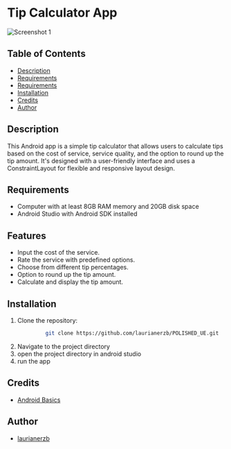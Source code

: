 # Tip Calculator App
![Screenshot 1](assets/image/1.png)

## Table of Contents

- [Description](#description)
- [Requirements](#requirements)
- [Requirements](#features)
- [Installation](#installation)
- [Credits](#credits)
- [Author](#author)

## Description

This Android app is a simple tip calculator that allows users to calculate tips based on the cost
of service, service quality, and the option to round up the tip amount.
It's designed with a user-friendly interface and uses a ConstraintLayout
for flexible and responsive layout design.

## Requirements
- Computer with at least 8GB RAM memory and 20GB disk space
- Android Studio with Android SDK installed

## Features

- Input the cost of the service.
- Rate the service with predefined options.
- Choose from different tip percentages.
- Option to round up the tip amount.
- Calculate and display the tip amount.

## Installation
1. Clone the repository:
   ```bash 
            git clone https://github.com/laurianerzb/POLISHED_UE.git

2. Navigate to the project directory
3. open the project directory in android studio
4. run the app

## Credits
- [Android Basics](https://developer.android.com/courses/android-basics-compose/course)

## Author
- [laurianerzb](https://github.com/laurianerzb)

